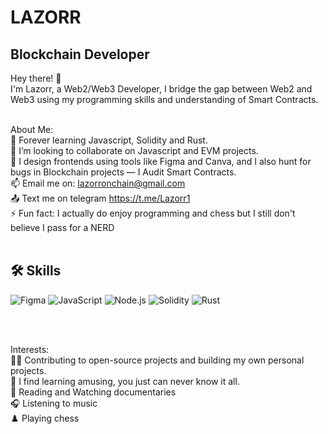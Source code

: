 # LAZORR
## Blockchain Developer 
Hey there! 👋<br>
I'm Lazorr, a Web2/Web3 Developer, I bridge the gap between Web2 and Web3 using my programming skills and understanding of Smart Contracts.<br><br>

About Me:<br>
🌱 Forever learning Javascript, Solidity and Rust.<br>
🚀 I’m looking to collaborate on Javascript and EVM projects.<br>
💬 I design frontends using tools like Figma and Canva, and I also hunt for bugs in Blockchain projects — I Audit Smart Contracts.<br>
📫 Email me on: lazorronchain@gmail.com<br>
📤 Text me on telegram https://t.me/Lazorr1<br>
⚡ Fun fact: I actually do enjoy programming and chess but I still don't believe I pass for a NERD <br><br>

## 🛠️ Skills

<p align="left">
  <img src="https://img.shields.io/badge/Figma-%23F24E1E.svg?style=for-the-badge&logo=figma&logoColor=%23FFFFFF" alt="Figma" />
  <img src="https://img.shields.io/badge/JavaScript-%23323330.svg?style=for-the-badge&logo=javascript&logoColor=%23F7DF1E" alt="JavaScript" />
  <img src="https://img.shields.io/badge/Node.js-%23339933.svg?style=for-the-badge&logo=nodedotjs&logoColor=white" alt="Node.js" />
  <img src="https://img.shields.io/badge/Solidity-%23640082.svg?style=for-the-badge&logo=solidity&logoColor=%23FFFFFF" alt="Solidity" />
  <img src="https://img.shields.io/badge/Rust-%23FF0000.svg?style=for-the-badge&logo=rust&logoColor=%23FFFFFF" alt="Rust" />

  

</p> <br><br>

Interests:<br>
🧑‍💻 Contributing to open-source projects and building my own personal projects.<br>
🔎 I find learning amusing, you just can never know it all.<br>
📖 Reading and Watching documentaries<br>
🎧 Listening to music<br>
♟️ Playing chess<br>



